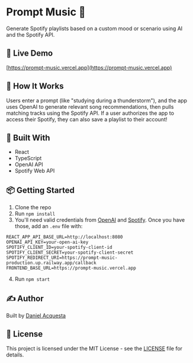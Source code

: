# Prompt Music 🎵

Generate Spotify playlists based on a custom mood or scenario using AI and the Spotify API.

## 🚀 Live Demo

[https://prompt-music.vercel.app](https://prompt-music.vercel.app)

## 🧠 How It Works

Users enter a prompt (like "studying during a thunderstorm"), and the app uses OpenAI to generate relevant song recommendations, then pulls matching tracks using the Spotify API. If a user authorizes the app to access their Spotify, they can also save a playlist to their account!

## 🔧 Built With

-   React
-   TypeScript
-   OpenAI API
-   Spotify Web API

## 📦 Getting Started

1. Clone the repo
2. Run `npm install`
3. You'll need valid credentials from [OpenAI](https://platform.openai.com/docs/overview) and [Spotify](https://developer.spotify.com/dashboard). Once you have those, add an `.env` file with:

```
REACT_APP_API_BASE_URL=http://localhost:8080
OPENAI_API_KEY=your-open-ai-key
SPOTIFY_CLIENT_ID=your-spotify-client-id
SPOTIFY_CLIENT_SECRET=your-spotify-client-secret
SPOTIFY_REDIRECT_URI=https://prompt-music-production.up.railway.app/callback
FRONTEND_BASE_URL=https://prompt-music.vercel.app
```

4. Run `npm start`

## ✍️ Author

Built by [Daniel Acquesta](https://danielacquesta.dev)

## 📄 License

This project is licensed under the MIT License - see the [LICENSE](LICENSE) file for details.
